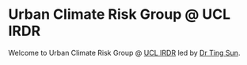 # Urban Climate Risk Group @ UCL IRDR

Welcome to Urban Climate Risk Group @ [UCL IRDR](https://www.ucl.ac.uk/risk-disaster-reduction/) led by [Dr Ting Sun](https://iris.ucl.ac.uk/iris/browse/profile?upi=TSUNA36).
